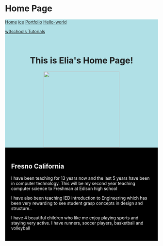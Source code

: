 
<!doctype html>
# Home Page
<html lang="en”>
  <head>
    <meta charset=>
    
</head>
<link href="mypage.css" rel="stylesheet" type="text/css"> 
<body>
<div style="background-color:powderblue;">
 <a href="home.html">Home</a>
<a href="ice.html">ice</a>
    <a href="portfolio.html">Portfolio</a>
    <a href="hello-world.html">Hello-world</a>
    <p><a href="http://www.w3schools.com/html/">w3schools Tutorials</a></p>
 <br>
    <h1 align="center">This is Elia's Home Page!</h1>
    <div align="center">
    <img src="home.jpg" height="250">
    </div>
    <div style="background-color:black;color:white;padding:20px;">
  <h2>Fresno California</h2>
  <p>I have been teaching for 13 years now and the last 5 years have been in computer technology.
  This will be my second year teaching computer science to Freshman at Edison high school</p>
  <p>I have also been teaching IED introduction to Engineering which has been very rewarding to see student grasp concepts in design and structure..</p>
<p> I have 4 beautiful children who like me enjoy playing sports and staying very active. I have runners, soccer players, basketball and volleyball</p>      </div>
 
  </body
 </html>
